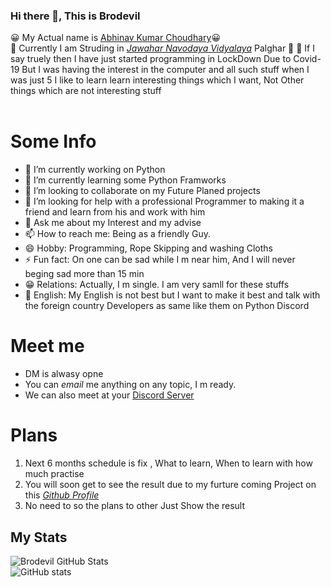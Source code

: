 ### Hi there 👋, This is Brodevil

 😀 My Actual name is [Abhinav Kumar Choudhary](https://about.me/abhinav_choudhary)😀 <br/>
 📝 Currently I am Struding in _[Jawahar Navodaya Vidyalaya](https://navodaya.gov.in/)_ Palghar 📝
 🤞 If I say truely then I have just started programming in LockDown Due to Covid-19
 But I was having the interest in the computer and all such stuff when I was just 5
 I like to learn learn interesting things which I want, Not Other things which are not interesting stuff<br/><br/>
 
 # Some Info
- 🔭 I’m currently working on Python
- 🌱 I’m currently learning some Python Framworks 
- 👯 I’m looking to collaborate on my Future Planed projects
- 🤔 I’m looking for help with a professional Programmer to making it a friend and learn from his and work with him
- 💬 Ask me about my Interest and my advise
- 📫 How to reach me: Being as a friendly Guy.
- 😄 Hobby: Programming, Rope Skipping and washing Cloths
- ⚡ Fun fact: On one can be sad while I m near him, And I will never beging sad more than 15 min
- 😁 Relations: Actually, I m single. I am very samll for these stuffs
- 🧑 English: My English is not best but I want to make it best and talk with the foreign country Developers as same like them on Python Discord

# Meet me
- DM is alwasy opne
- You can _email_ me anything on any topic, I m ready.
- We can also meet at your [Discord Server](https://discord.gg/tCPvP9K8)

# Plans
1. Next 6 months schedule is fix , What to learn, When to learn with how much practise <br/>
2. You will soon get to see the result due to my furture coming Project on this _[Github Profile](github.com/Brodevil)_<br/>
3. No need to so the plans to other Just Show the result

## My Stats
![Brodevil GitHub Stats](https://github-readme-stats.vercel.app/api?username=Brodevil&theme=radical&show_icons=true)    
![GitHub stats](https://github-readme-stats.vercel.app/api/top-langs/?username=Brodevil&theme=tokyonight)
